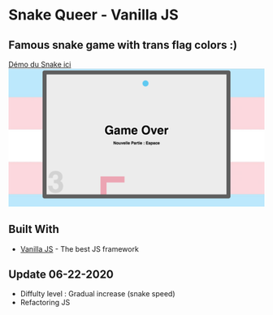 
# Snake Queer - Vanilla JS
## Famous snake game with trans flag colors :)

[Démo du Snake ici](https://shayreichert.github.io/snake_trans/)
[![Snake Trans Queer](screen_snake.png) ](https://shayreichert.github.io/snake_trans/)

## Built With

* [Vanilla JS](http://vanilla-js.com/) - The best JS framework


## Update 06-22-2020
* Diffulty level : Gradual increase (snake speed)
* Refactoring JS
